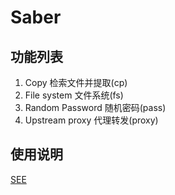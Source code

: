 # Saber

## 功能列表

1. Copy 检索文件并提取(cp)
1. File system 文件系统(fs)
1. Random Password 随机密码(pass)
1. Upstream proxy 代理转发(proxy)

## 使用说明

[SEE](saber.md)
